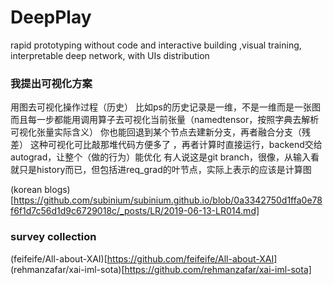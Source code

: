 # DeepPlay
rapid prototyping without code and interactive building ,visual training, interpretable deep network, with UIs distribution

### 我提出可视化方案
用图去可视化操作过程（历史）
比如ps的历史记录是一维，不是一维而是一张图
而且每一步都能用调用算子去可视化当前张量（namedtensor，按照字典去解析可视化张量实际含义）
你也能回退到某个节点去建新分支，再者融合分支（残差）
这种可视化可比敲那堆代码方便多了
，再者计算时直接运行，backend交给autograd，让整个（做的行为）能优化
有人说这是git branch，很像，从输入看就只是history而已，但包括进req_grad的叶节点，实际上表示的应该是计算图

(korean blogs)[https://github.com/subinium/subinium.github.io/blob/0a3342750d1ffa0e78f6f1d7c56d1d9c6729018c/_posts/LR/2019-06-13-LR014.md]

### survey collection
(feifeife/All-about-XAI)[https://github.com/feifeife/All-about-XAI]
(rehmanzafar/xai-iml-sota)[https://github.com/rehmanzafar/xai-iml-sota]
